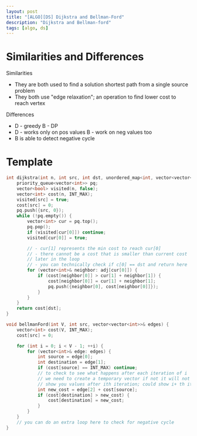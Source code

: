 ```yaml
---
layout: post
title: "[ALGO][DS] Dijkstra and Bellman-Ford"
description: "Dijkstra and Bellman-ford"
tags: [algo, ds]
---
```

# Similarities and Differences
Similarities
- They are both used to find a solution shortest path from a single source problem
- They both use "edge relaxation"; an operation to find lower cost to reach vertex

Differences
- D - greedy B - DP
- D - works only on pos values B - work on neg values too
- B is able to detect negative cycle

# Template
``` cpp
int dijkstra(int n, int src, int dst, unordered_map<int, vector<vector<int>>>& adj) {
    priority_queue<vector<int>> pq;
    vector<bool> visited(n, false);
    vector<int> cost(n, INT_MAX);
    visited[src] = true;
    cost[src] = 0;
    pq.push({src, 0});
    while (!pq.empty()) {
        vector<int> cur = pq.top();
        pq.pop();
        if (visited[cur[0]]) continue;
        visited[cur[0]] = true;

        // - cur[1] represents the min cost to reach cur[0]
        // - there cannot be a cost that is smaller than current cost
        // later in the loop
        // - you can technically check if c[0] == dst and return here
        for (vector<int>& neighbor: adj[cur[0]]) {
            if (cost[neighbor[0]] > cur[1] + neighbor[1]) {
                cost[neighbor[0]] = cur[1] + neighbor[1];
                pq.push({neighbor[0], cost[neighbor[0]]});
            }
        }
    }
    return cost[dst];
}

void bellmanFord(int V, int src, vector<vector<int>>& edges) {
    vector<int> cost(V, INT_MAX);
    cost[src] = 0;

    for (int i = 0; i < V - 1; ++i) {
        for (vector<int>& edge: edges) {
            int source = edge[0];
            int destination = edge[1];
            if (cost[source] == INT_MAX) continue;
            // to check to see what happens after each iteration of i
            // we need to create a temporary vector if not it will not strictly
            // show you values after ith iteration; could show i+ th iteration
            int new_cost = edge[2] + cost[source];
            if (cost[destination] > new_cost) {
                cost[destination] = new_cost;
            }
        }
    }
    // you can do an extra loop here to check for negative cycle
}
```
